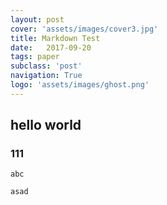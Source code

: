 ```yaml
---
layout: post
cover: 'assets/images/cover3.jpg'
title: Markdown Test 
date:   2017-09-20
tags: paper
subclass: 'post'
navigation: True
logo: 'assets/images/ghost.png'
---
```






## hello world


### 111


`abc`


```
asad
```
